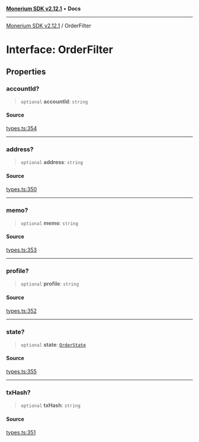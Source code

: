 [**Monerium SDK v2.12.1**](../README.md) • **Docs**

---

[Monerium SDK v2.12.1](../README.md) / OrderFilter

# Interface: OrderFilter

## Properties

### accountId?

> `optional` **accountId**: `string`

#### Source

[types.ts:354](https://github.com/monerium/js-monorepo/blob/95da1ee68c22ee2a6c87ac928b307c8f3825242a/packages/sdk/src/types.ts#L354)

---

### address?

> `optional` **address**: `string`

#### Source

[types.ts:350](https://github.com/monerium/js-monorepo/blob/95da1ee68c22ee2a6c87ac928b307c8f3825242a/packages/sdk/src/types.ts#L350)

---

### memo?

> `optional` **memo**: `string`

#### Source

[types.ts:353](https://github.com/monerium/js-monorepo/blob/95da1ee68c22ee2a6c87ac928b307c8f3825242a/packages/sdk/src/types.ts#L353)

---

### profile?

> `optional` **profile**: `string`

#### Source

[types.ts:352](https://github.com/monerium/js-monorepo/blob/95da1ee68c22ee2a6c87ac928b307c8f3825242a/packages/sdk/src/types.ts#L352)

---

### state?

> `optional` **state**: [`OrderState`](../enumerations/OrderState.md)

#### Source

[types.ts:355](https://github.com/monerium/js-monorepo/blob/95da1ee68c22ee2a6c87ac928b307c8f3825242a/packages/sdk/src/types.ts#L355)

---

### txHash?

> `optional` **txHash**: `string`

#### Source

[types.ts:351](https://github.com/monerium/js-monorepo/blob/95da1ee68c22ee2a6c87ac928b307c8f3825242a/packages/sdk/src/types.ts#L351)

